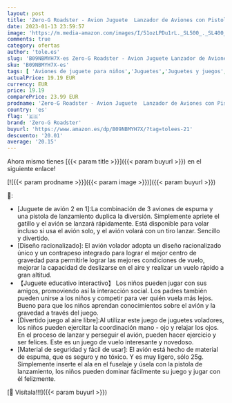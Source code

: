 ```yaml
---
layout: post
title: 'Zero-G Roadster - Avion Juguete  Lanzador de Aviones con Pistola de Tiro  Avión Volador Planeador Espuma  Juego Aire Libre Jardín  Infantil Regalo Navidad Cumpleaños para Niños Niñas 3  4  5  6  7  8  9  10 Años'
date: 2023-01-13 23:59:57
image: 'https://m.media-amazon.com/images/I/51ozLPDu1rL._SL500_._SL400_.jpg'
comments: true
category: ofertas
author: 'tole.es'
slug: 'B09NBMYH7X-es Zero-G Roadster - Avion Juguete Lanzador de Aviones con...'
sku: 'B09NBMYH7X-es'
tags: [ 'Aviones de juguete para niños','Juguetes','Juguetes y juegos','Vehículos de juguete para niños','navidad','zero-g roadster','🇪🇸', ]
actualPrice: 19.19 EUR
currency: EUR
price: 19.19
comparePrice: 23.99 EUR
prodname: 'Zero-G Roadster - Avion Juguete  Lanzador de Aviones con Pistola de Tiro  Avión Volador Planeador Espuma  Juego Aire Libre Jardín  Infantil Regalo Navidad Cumpleaños para Niños Niñas 3  4  5  6  7  8  9  10 Años'
country: 'es'
flag: '🇪🇸'
brand: 'Zero-G Roadster'
buyurl: 'https://www.amazon.es/dp/B09NBMYH7X/?tag=tolees-21'
descuento: '20.01'
average: '20.15'
---
```


Ahora mismo tienes [{{< param title >}}]({{< param buyurl >}}) en el siguiente enlace!

[![{{< param prodname >}}]({{< param image >}})]({{< param buyurl >}})

🔎:

- [Juguete de avión 2 en 1]:La combinación de 3 aviones de espuma y una pistola de lanzamiento duplica la diversión. Simplemente apriete el gatillo y el avión se lanzará rápidamente. Está disponible para volar incluso si usa el avión solo, y el avión volará con un tiro lanzar. Sencillo y divertido.
- [Diseño racionalizado]: El avión volador adopta un diseño racionalizado único y un contrapeso integrado para lograr el mejor centro de gravedad para permitirle lograr las mejores condiciones de vuelo, mejorar la capacidad de deslizarse en el aire y realizar un vuelo rápido a gran altitud.
- 【Juguete educativo interactivo】 Los niños pueden jugar con sus amigos, promoviendo así la interacción social. Los padres también pueden unirse a los niños y competir para ver quién vuela más lejos. Bueno para que los niños aprendan conocimientos sobre el avión y la gravedad a través del juego.
- [Divertido juego al aire libre]:Al utilizar este juego de juguetes voladores, los niños pueden ejercitar la coordinación mano - ojo y relajar los ojos. En el proceso de lanzar y perseguir el avión, pueden hacer ejercicio y ser felices. Este es un juego de vuelo interesante y novedoso.
- [Material de seguridad y fácil de usar]: El avión está hecho de material de espuma, que es seguro y no tóxico. Y es muy ligero, sólo 25g. Simplemente inserte el ala en el fuselaje y úsela con la pistola de lanzamiento, los niños pueden dominar fácilmente su juego y jugar con él felizmente.

[🛒 Visítala!!!]({{< param buyurl >}})
